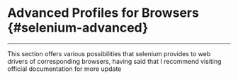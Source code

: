 # Advanced Profiles for Browsers {#selenium-advanced}

---

This section offers various possibilities that selenium provides to web drivers of corresponding browsers, having said that I recommend visiting official documentation for more update

